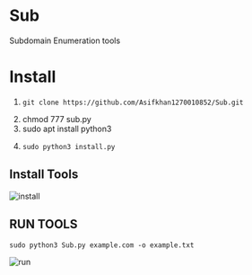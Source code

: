 # Sub
Subdomain Enumeration tools 

# Install 

1.     git clone https://github.com/Asifkhan1270010852/Sub.git
2. chmod 777 sub.py
3. sudo apt install python3
4.     sudo python3 install.py

## Install Tools

![install](https://github.com/user-attachments/assets/37fc50b4-c993-4fe0-89e1-9550c0f5fac9)


## RUN TOOLS 

    sudo python3 Sub.py example.com -o example.txt
    
![run](https://github.com/user-attachments/assets/832793a9-3ea4-4910-8fe5-ac637baa76d1)

